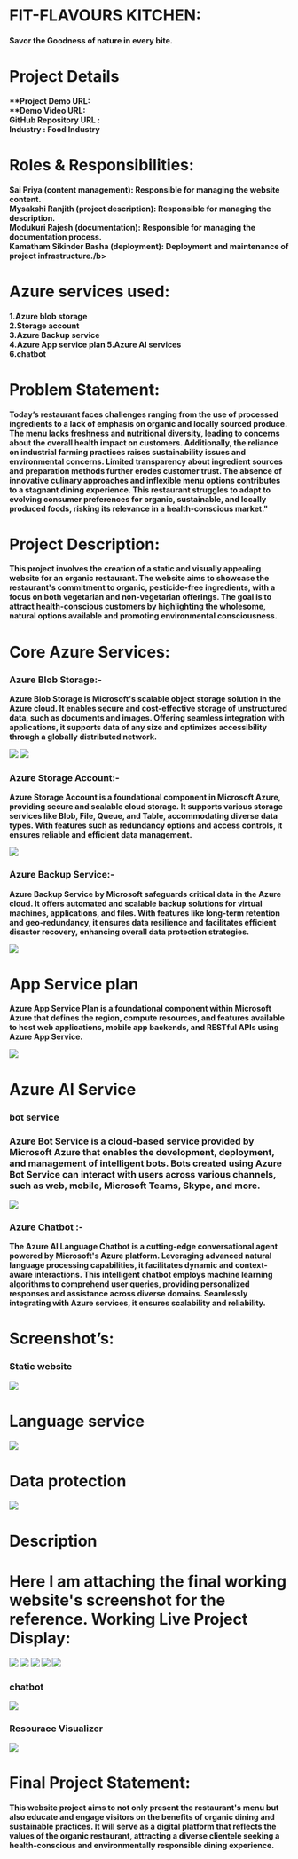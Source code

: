 <h1>FIT-FLAVOURS KITCHEN:</h1>
<h4>Savor the Goodness of nature in every bite.</h4>
<h1>Project Details</h1>
	<b>**Project Demo URL:</b> <br>
	<b>**Demo Video URL:</b> <br>
	<b>GitHub Repository URL :</b><br>
	<b>Industry : Food Industry</b><br>

<h1>Roles & Responsibilities:</h2>
<b>Sai Priya (content management): Responsible for managing the website content.</b> <br>
<b>Mysakshi Ranjith (project description): Responsible for managing the description.</b> <br>
<b>Modukuri Rajesh (documentation): Responsible for managing the documentation process.</b> <br>
<b>Kamatham Sikinder Basha (deployment): Deployment and maintenance of project infrastructure./b><br>

<h1>Azure services used:</h1>
<b>1.Azure blob storage</b>
<br>
<b>2.Storage account</b>  
<br>
<b>3.Azure Backup service</b>
<br>
<b> 4.Azure App service plan<b>
<b>5.Azure AI services</b> 
<br>
<b>6.chatbot</b> <br>
<h1>Problem Statement:</h1>
<p>Today’s restaurant faces challenges ranging from the use of processed ingredients to a lack of emphasis on organic and locally sourced produce. The menu lacks freshness and nutritional diversity, leading to concerns about the overall health impact on customers. Additionally, the reliance on industrial farming practices raises sustainability issues and environmental concerns. Limited transparency about ingredient sources and preparation methods further erodes customer trust. The absence of innovative culinary approaches and inflexible menu options contributes to a stagnant dining experience. This restaurant struggles to adapt to evolving consumer preferences for organic, sustainable, and locally produced foods, risking its relevance in a health-conscious market."</p>
<h1>Project Description:</h1>
<p> This project involves the creation of a  static and visually appealing website for an organic restaurant. The website aims to showcase the restaurant's commitment to organic, pesticide-free ingredients, with a focus on both vegetarian and non-vegetarian offerings. The goal is to attract health-conscious customers by highlighting the wholesome, natural options available and promoting environmental consciousness.</p>
<h1>Core Azure Services:</h1>
<h3>Azure Blob Storage:-</h3>

<p>Azure Blob Storage is Microsoft's scalable object storage solution in the Azure cloud. It enables secure and cost-effective storage of unstructured data, such as documents and images. Offering seamless integration with applications, it supports data of any size and optimizes accessibility through a globally distributed network.</p> 
<img src="azure blob storage.png">
<img src="azure blob storage-2.png">
<h3>Azure Storage Account:-</h3> 
<p>Azure Storage Account is a foundational component in Microsoft Azure, providing secure and scalable cloud storage. It supports various storage services like Blob, File, Queue, and Table, accommodating diverse data types. With features such as redundancy options and access controls, it ensures reliable and efficient data management.</p>
<img src="storage account.png">

 <h3>Azure Backup Service:-</h3> 
 <p>Azure Backup Service by Microsoft safeguards critical data in the Azure cloud. It offers automated and scalable backup solutions for virtual machines, applications, and files. With features like long-term retention and geo-redundancy, it ensures data resilience and facilitates efficient disaster recovery, enhancing overall data protection strategies.</p>
 <img src="azure backup service.png">
 
 <h1>App Service plan</h1>
 <p>
Azure App Service Plan is a foundational component within Microsoft Azure that defines the region, compute resources, and features available to host web applications, mobile app backends, and RESTful APIs using Azure App Service.
 </p>
 <img src="azure backup service-2.png">
<h1>Azure AI Service</h1>
<h3>bot service<h3>
<p>
Azure Bot Service is a cloud-based service provided by Microsoft Azure that enables the development, deployment, and management of intelligent bots. Bots created using Azure Bot Service can interact with users across various channels, such as web, mobile, Microsoft Teams, Skype, and more.
</p>
<img src="azure ai services.png">

<h3>Azure Chatbot :-</h3> 
<p>The Azure AI Language Chatbot is a cutting-edge conversational agent powered by Microsoft's Azure platform. Leveraging advanced natural language processing capabilities, it facilitates dynamic and context-aware interactions. This intelligent chatbot employs machine learning algorithms to comprehend user queries, providing personalized responses and assistance across diverse domains. Seamlessly integrating with Azure services, it ensures scalability and reliability.</p>

<h1>Screenshot’s:</h1>
<h3>Static website</h3>
<img src="screen shot static website.png">
<h1>Language service</h1>
<img src="language service.png">
<h1> Data protection</h1>
<img src="Dataprotection.png">



<h1>Description</h1>
<h1>Here I am attaching the final working website's screenshot for the reference.
Working Live Project Display:</h1>
<img src="screenshot-1.png">
<img src="Screenshot -2.png">
<img src="screenshot-3.png">
<img src="Screenshot -4.p">
<img src="https://github.com/Sikindar000/FIT-FLAVOURSKITCHEN/blob/main/Screenshot%20-5.1.png?raw=true">
<img src="">

<h3>chatbot</h3>
<img src="chatbot.png">
<h3>Resourace Visualizer</h3>
<img src="resource visualizer.jpg">



<h1>Final Project Statement:</h1>
This website project aims to not only present the restaurant's menu but also educate and engage visitors on the benefits of organic dining and sustainable practices. It will serve as a digital platform that reflects the values of the organic restaurant, attracting a diverse clientele seeking a health-conscious and environmentally responsible dining experience.
